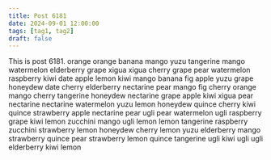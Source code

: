 ```yaml
---
title: Post 6181
date: 2024-09-01 12:00:00
tags: [tag1, tag2]
draft: false
---
```

This is post 6181.
orange
orange
banana
mango
yuzu
tangerine
mango
watermelon
elderberry
grape
xigua
xigua
cherry
grape
pear
watermelon
raspberry
kiwi
date
apple
lemon
kiwi
mango
banana
fig
apple
yuzu
grape
honeydew
date
cherry
elderberry
nectarine
pear
mango
fig
cherry
orange
mango
cherry
tangerine
honeydew
nectarine
grape
apple
kiwi
xigua
pear
nectarine
nectarine
watermelon
yuzu
lemon
honeydew
quince
cherry
kiwi
quince
strawberry
apple
nectarine
pear
ugli
pear
watermelon
ugli
raspberry
grape
kiwi
lemon
zucchini
mango
ugli
lemon
lemon
tangerine
raspberry
zucchini
strawberry
lemon
honeydew
cherry
lemon
yuzu
elderberry
mango
strawberry
quince
pear
strawberry
lemon
quince
tangerine
ugli
kiwi
ugli
ugli
elderberry
kiwi
lemon
